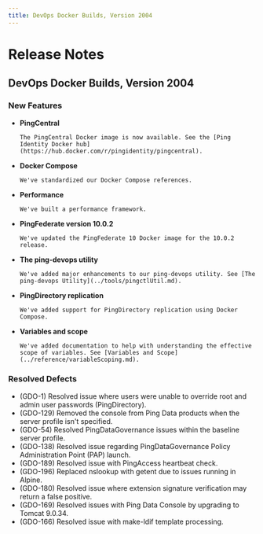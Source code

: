 ```yaml
---
title: DevOps Docker Builds, Version 2004
---
```

# Release Notes

## DevOps Docker Builds, Version 2004

### New Features

- **PingCentral**

      The PingCentral Docker image is now available. See the [Ping Identity Docker hub](https://hub.docker.com/r/pingidentity/pingcentral).

- **Docker Compose**

      We've standardized our Docker Compose references.

- **Performance**

      We've built a performance framework.

- **PingFederate version 10.0.2**

      We've updated the PingFederate 10 Docker image for the 10.0.2 release.

- **The ping-devops utility**

      We've added major enhancements to our ping-devops utility. See [The ping-devops Utility](../tools/pingctlUtil.md).

- **PingDirectory replication**

      We've added support for PingDirectory replication using Docker Compose.

- **Variables and scope**

      We've added documentation to help with understanding the effective scope of variables. See [Variables and Scope](../reference/variableScoping.md).

### Resolved Defects

- (GDO-1) Resolved issue where users were unable to override root and admin user passwords (PingDirectory).
- (GDO-129) Removed the console from Ping Data products when the server profile isn't specified.
- (GDO-54) Resolved PingDataGovernance issues within the baseline server profile.
- (GDO-138) Resolved issue regarding PingDataGovernance Policy Administration Point (PAP) launch.
- (GDO-189) Resolved issue with PingAccess heartbeat check.
- (GDO-196) Replaced nslookup with getent due to issues running in Alpine.
- (GDO-180) Resolved issue where extension signature verification may return a false positive.
- (GDO-169) Resolved issues with Ping Data Console by upgrading to Tomcat 9.0.34.
- (GDO-166) Resolved issue with make-ldif template processing.
